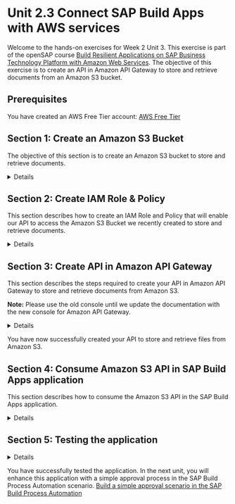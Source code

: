 # Unit 2.3 Connect SAP Build Apps with AWS services 

Welcome to the hands-on exercises for Week 2 Unit 3.
This exercise is part of the openSAP course [Build Resilient Applications on SAP Business Technology Platform with Amazon Web Services](https://open.sap.com/courses/aws1).
The objective of this exercise is to create an API in Amazon API Gateway to store and retrieve documents from an Amazon S3 bucket.

## Prerequisites
You have created an AWS Free Tier account: [AWS Free Tier](https://aws.amazon.com/free/)

## Section 1: Create an Amazon S3 Bucket
The objective of this section is to create an Amazon S3 bucket to store and retrieve documents. 

<details>

1.	Log on to your [AWS Account](https://console.aws.amazon.com/)

2.	Search for S3 on the search bar or access directly via this [link](https://s3.console.aws.amazon.com/s3/home)

    ![Alt text](./images/aws-1.png)

3.	Click on **Create Bucket**

    ![Alt text](./images/aws-2.png)

4.	Enter your bucket name and select a region.
    Your bucket name needs to be unique. 
    Leave the rest of the settings with their default values.
    Note down the bucket name and region.

    ![Alt text](./images/aws-3.png)

5.	Scroll to the end and select Create Bucket
   
    ![Alt text](./images/aws-4.png)

    Your bucket is created, you can see the success message and the bucket in the list.

</details>

## Section 2: Create IAM Role & Policy

This section describes how to create an IAM Role and Policy that will enable our API to access the Amazon S3 Bucket we recently created to store and retrieve documents. 

<details>

1.	Access the IAM Console by searching or clicking on this [link](https://console.aws.amazon.com/iamv2)

    ![Alt text](./images/aws-5.png)

2. Access the IAM Policies list by clicking on the left menu or the number in the middle of the page

    ![Alt text](./images/image.png)

3. Click **Create policy**

    ![Alt text](./images/image-1.png)

4. Select **JSON**

    ![Alt text](./images/image-2.png)


5.	Enter the **JSON Policy** from the snippet below and click **Next**
    Make sure you replace <your_bucket> with the name of the bucket you created in the previous section
   ![Alt text](./images/image-3.png)
    
    ```
    {
        "Version": "2012-10-17",
        "Statement": [
            {
                "Effect": "Allow",
                "Action": [
                    "s3:PutObject",
                    "s3:GetObject"
                ],
                "Resource": "arn:aws:s3:::<your_bucket>/*"
            }
        ]
    }

    ```
6.	Enter the **Policy name** and click **Create policy**
    
    ![Alt text](./images/image-4.png)

7.	Access the IAM Roles list by clicking on the left menu 

    ![Alt text](./images/image-5.png)

8.	Click **Create role**
    
    ![Alt text](./images/image-6.png)

9.	Select **Custom trust policy**
    
    ![Alt text](./images/image-7.png)

10.	Insert the **custom trust policy** from the code snippet below and click **Next**
    
    ![Alt text](./images/image-8.png)
    
    ```
    {
        "Version": "2012-10-17",
        "Statement": [
            {
            "Sid": "",
            "Effect": "Allow",
            "Principal": {
                "Service": "apigateway.amazonaws.com"
            },
            "Action": "sts:AssumeRole"
            }
        ]
    } 
    ```



11.	Select the Policy created previously.

    Search for the policy by the name, select the policy with the checkbox and click **Next**

    ![Alt text](./images/image-9.png)


12.	Provide a **Role name**, scroll down to the end and click **Create role** 

    ![Alt text](./images/image-10.png)

    Your role has now been created and it is ready to be utilized.

    ![Alt text](./images/image-11.png)

13.	Click on your role name to copy the resource name (ARN) to be utilized in the next section

    ![Alt text](./images/image-12.png)
    
    Keep the ARN handy for the next section. 


</details>

## Section 3: Create API in Amazon API Gateway

This section describes the steps required to create your API in Amazon API Gateway to store and retrieve documents from Amazon S3. 


**Note:** Please use the old console until we update the documentation with the new console for Amazon API Gateway.

<details>

1.	Access Amazon API Gateway by searching for the service or this [link](https://console.aws.amazon.com/apigateway/main/apis)

    ![Alt text](./images/aws-19.png)

2.	 Click **Create API** and then select **REST API - Build**.

     ![Alt text](./images/aws-20.png)

3.	Select **New API**, enter your **API name** and leave **Endpoint Type = Regional**.

    ![Alt text](./images/aws-21_1.png)

4.	Create Resource **{folder}**.  
    Ensure you enter **{folder}** for the **Resource Name** and **Resource Path** field.  


    ![Alt text](./images/aws-22.png)
    ![Alt text](./images/image-14.png)

5.	Create resource **{item}** under {folder}. Ensure you enter **{item}** for both the **Resource Name** and **Resource Path** field. 

    ![Alt text](./images/image-15.png)
    ![Alt text](./images/image-16.png)

6.	Create method **PUT** under {item}
    Ensure **{item}** is selected

    ![Alt text](./images/aws-26.png)

7.	Select **PUT** and click on the refresh button next to it to view the form.
    
    ![Alt text](./images/aws-27.png)

8.	Update with the following information. Leave the rest as default/blank.

    ```
    Integration type: AWS Service
    AWS Region: your region
    AWS Service: Simple Storage Service (S3)
    HTTP Method: PUT
    Action Type: Use path override
    Path override: {bucket}/{object}
    Execution Role: resource name for the role created in the previous section.
    ```
    ![Alt text](./images/aws-28.png)

9.	In the next screen select **Integration Request**.
    We need to map the path (bucket/object) to the resources we created (folder/item)
    
    ![Alt text](./images/aws-29.png)
    
10.	Expand URL Path Parameters and select Add path.
    
    ![Alt text](./images/aws-30.png)
    
11.	Enter the following mappings

    ```
    Name: bucket - Mapped from: method.request.path.folder 
    Name: object – Mapped from: method.request.path.item
    ```

    ![Alt text](./images/aws-31.png)

    Make sure you click on the tick after entering the second line:

    ![Alt text](./images/aws-32.png)

12.	Go back by selecting Method Execution at the top and select **Create Method**, to define the **GET** method under **/{item}**.

    ![Alt text](./images/aws-33.png)

13.	Use the same settings from the PUT method, except for the HTTP method (GET in this case)

    ```
        Integration type: AWS Service
        AWS Region: your region
        AWS Service: Simple Storage Service (S3)
        HTTP Method: GET
        Action Type: Use path override
        Path override: {bucket}/{object}
        Execution Role: resource name for the role created in the previous section.
    ```

    ![Alt text](./images/aws-34.png)

14.	Enter the URL Path Parameters (same parameters used for the PUT Method)
    ![Alt text](./images/aws-35.png)

15.	Click on Method Execution to go back
    ![Alt text](./images/aws-36.png)

16. Enable **CORS**

    From the actions menu, select **Enable CORS**

    ![Alt text](./images/cors-image-0.png)


    Ensure both PUT and GET methods are selected. Click on **Enable CORS and replace existing CORS headers**
    ![Alt text](./images/cors-image-1.png)
    ![Alt text](./images/cors-image-2.png)
    ![Alt text](./images/cors-image-3.png)
    
    Please note that when enabling CORS, the Method Response and Integration Responses will be updated and an entry for Access-Control-Allow-Origin added. No action is required but you will notice this as an additional value.

17.	Click on Settings on the left side to configure the Binary Media Types supported.
    ![Alt text](./images/aws-37.png)

18.	Scroll down, click on **Add Binary Media Type** and enter **application/pdf**

    This will configure binary support for PDF files.

     ![Alt text](./images/aws-38.png)
    
    Click on **Save Changes**. 

19.	Enable security by requesting an API Key for the PUT method. Navigate back to the PUT Method by clicking on Resources and choose PUT

    ![Alt text](./images/aws-39.png)

20.	Select Method Request

    ![Alt text](./images/aws-40.png)

21.	Click the pencil next to API Key Required and change from false to true.

    This will require an API Key to be provided to call the API. 

    ![Alt text](./images/aws-41.png)
    Click on Method Execution to go back

22.	Deploy API

    ![Alt text](./images/aws-42.png)

23.	Create a New Stage, enter a Stage name, Stage description and Deployment description and click Deploy

    ![Alt text](./images/aws-43.png)

24.	Leave all settings with their default values and click Save Changes
    
    ![Alt text](./images/aws-44.png)

    You will find the URL for your API at the top of this page, under Invoke URL. Note down this Invoke URL.

25.	Next, you need to create a Usage Plan. Select the setting from the menu on the left

    ![Alt text](./images/aws-45.png)

26.	Enter a Name and untick Enable throttling and Enable quota.

    ![Alt text](./images/aws-46.png)

27.	Associate the Usage Plan with the Stage you just deployed
    
    ![Alt text](./images/aws-47.png)

28.	Create an API Key to be able to authenticate and call the PUT method

    You can create the API Key directly from this screen and associate it with the Usage Plan.

    ![Alt text](./images/aws-48.png)
    ![Alt text](./images/aws-49.png)

29.	Once the API Key has been created and associated with the Usage Plan, click Done
    
    ![Alt text](./images/aws-50.png)

30.	Retrieve the API Key by selecting API Keys and the name of the key and **Show** 

    ![Alt text](./images/aws-51.png)
    ![Alt text](./images/aws-52.png)

    Keep this key handy to be utilized within SAP Build Apps. 

</details>

You have now successfully created your API to store and retrieve files from Amazon S3. 

## Section 4: Consume Amazon S3 API in SAP Build Apps application

This section describes how to consume the Amazon S3 API in the SAP Build Apps application.
<details>

### Step 1: Create required Page Variables in the SAP Build Apps application

1. Log in to SAP Build Apps and open the **Business partner-onboarding** application that you created in the previous exercise 2.2

    ![Alt text](./images/build-01.png)

2. Switch to the **VARIABLES** tab.

    ![Alt text](./images/build-02.png)

3. Choose **PAGE VARIABLES** and then click on **ADD PAGE VARIABLE**

    ![Alt text](./images/build-03.png)

4. Enter the **Variable name** as **fileUpload**, select the **Variable value type** as **List** and then select **List item type** as **Object**

    ![Alt text](./images/build-04.png)

5. In the **Add new property** field, enter the property name as **createdAt** and then click the **+** button.

    ![Alt text](./images/build-05.png)

6. Expand the **fileUpload** variable, click the **createAt** property and select **Variable value type** as **Date/time text(ISO 8601)**

    ![Alt text](./images/build-06.png)

7. Add 5 more properties to this **fileUpload** variable by repeating steps 5 and 6 above.

    Property Name | type | 
    --- | --- |
    mimeType | Text |
    modifiedAt | Date/time text(ISO 8601) |
    name | Text |
    path | Text |
    size | Number |

    The variable **fileUpload** should look like this.

    ![Alt text](./images/build-07.png)

8. Add another page variable with a name as **s3apikey** and **Variable value type** as **Text** and set the initial value as the value that you have noted from **Section 3: Step 30**.
    
    ![Alt text](./images/build-08.png)

9. Add another page variable with the name as **uploadUrl** and **Variable value type** as **Text** and Initial value as the value that you have noted as Invoke URL from **Section 3: Step 23** and append it with the bucket name that you have created.

    For example, if the invoke URL is **https://ajdgjafdaf.execute-api.eu-west-1.amazonaws.com/v1** and the bucket name **test-bucket01**, then enter the Initial value
    as **https://ajdgjafdaf.execute-api.eu-west-1.amazonaws.com/v1/test-bucket01/**


    ![Alt text](./images/build-09.png)

10. Switch back to the **VIEW** tab.

    ![Alt text](./images/build-10.png)

### Step 2: Add components to the SAP Build Apps application

1. Drag and drop the **Button** name it as **Select Document** and change the **STYLE** to **Secondary Button**.

    ![Alt text](./images/buildapp-01.png)

2. Click on the **Select Document** button and then Click on **Add logic to BUTTON 2**

    ![Alt text](./images/buildapp-02.png)

3. Click on the **MARKETPLACE** in the LOGIC CANVAS

    ![Alt text](./images/buildapp-03.png)

4. Search for "pick files" and then choose **Pick files** from the search results

    ![Alt text](./images/buildapp-04.png)

5. Install this component by clicking the **Install** button.

    ![Alt text](./images/buildapp-05.png)

6. Install another component by name **Upload files** by following steps 3,4 and 5 above. Select the one with the description "Upload file(s) to the given URL(s)".

    ![Alt text](./images/buildapp-06.png)

7. Drag and drop the **Pick files** component to the LOGIC CANVAS and then connect it to the Component tap.

    ![Alt text](./images/buildapp-07.png)

8. Drag and drop the **Set page variable** component to the LOGIC CANVAS and then connect it to the success output of the **Pick files** component.

    ![Alt text](./images/buildapp-08.png)

9. Click on the button under the **Assigned Value** field.

    ![Alt text](./images/buildapp-09.png)

10. Click on the button **Output value of another node** in the popup.

    ![Alt text](./images/buildapp-10.png)

11. Choose **Pick files** under **Select logic node**

    ![Alt text](./images/buildapp-11.png)

12. Choose **Files** under **Select node output**

    ![Alt text](./images/buildapp-12.png)

13. Choose **Save** to save the binding.

    ![Alt text](./images/buildapp-13.png)

14. Click on the **Create** button in the **Business Partner Onboarding** form and then drag and drop the **Upload files** component to the **LOGIC CANVAS**

    ![Alt text](./images/buildapp-14.png)

15. Connect **Create record** success output to **Upload files** input and connect **Upload files** success output to success alert and connect **Upload files** failure output to failure alert respectively.

    ![Alt text](./images/buildapp-15.png)

16. Click on **Upload files** and then in the **PROPERTIES** tab on the right-hand side, click the binding button as shown below.

    ![Alt text](./images/buildapp-16.png)

17. Enter the formula as **[SET_KEY(pageVars.fileUpload[0], "uploadUrl", pageVars.uploadUrl+ data.A_BusinessPartner1.BusinessPartner+".pdf")]** and then choose to **Save** the binding.

    ![Alt text](./images/buildapp-17.png)

18. Click on the **Headers** under the **OPTIONAL INPUTS**

    ![Alt text](./images/buildapp-18.png)

19. In the pop-up, enter the Formula as **{"Content-Type":"application/pdf","x-api-key":pageVars.s3apikey}** and then choose **Save**.

    ![Alt text](./images/buildapp-19.png)

20. Save the application by clicking on the **Save** button.

    ![Alt text](./images/buildapp-19.png)

</details>

## Section 5: Testing the application

<details>

**Please Note:** Before testing, ensure your mock server is in the **Started** state.

1. Choose the tab **Launch** at the top of App Builder.

    ![Alt text](./images/bptest-01.png)

2. Choose the **Open Preview portal** button to open the application.

    ![Alt text](./images/bptest-02.png)

3. It opens a new browser tab. Choose **Open Web Preview** in this new tab.

    ![Alt text](./images/bptest-03.png)

4. Click on the **Open** button in the **Business Partner-onboarding** app tile.

    ![Alt text](./images/bptest-04.png)

5. It opens the application preview.

    ![Alt text](./images/bptest-05.png)

6. Enter the **Business Partner ID**, **First Name** and **Last Name**, click on **Select Document**, choose the supporting document (pdf) and then click on **Create**.

    ![Alt text](./images/bptest-06.png)

7. If the business partner is created, it displays the **Business Partner created successfully** message in the popup.

    ![Alt text](./images/bptest-07.png)

You can also log in to the AWS console, navigate to the Amazon S3 bucket and verify that the pdf file with the name as business partner ID is created.

</details>

You have successfully tested the application. In the next unit, you will enhance this application with a simple approval process in the SAP Build Process Automation scenario.
[Build a simple approval scenario in the SAP Build Process Automation](../Unit%202.4/README.md)













